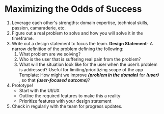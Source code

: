 # Maximizing the Odds of Success

1. Leverage each other's strengths: domain expertise, technical skills, passion, camaraderie, etc.
2. Figure out a real problem to solve and how you will solve it in the timeframe.
3. Write out a design statement to focus the team.
  **Design Statement**- A narrow definition of the problem defining the following:
   1. What problem are we solving?
   2. Who is the user that is suffering real pain from the problem?
   3. What will the situation look like for the user when the user’s problem is addressed?
   Useful for limiting/prioritizing scope of the app
   Template: How might we improve **_(problem in the domain)_** for **_(user)_** , so that **_(user-focused outcome)_**?
4. Prototype!
   * Start with the UI/UX
   * Outline the required features to make this a reality
   * Prioritize features with your design statement
5. Check in regularly with the team for progress updates.
